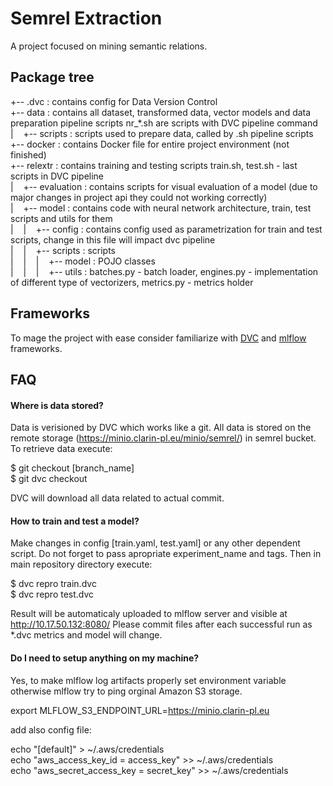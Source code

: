 # Semrel Extraction
A project focused on mining semantic relations.

## Package tree

+-- .dvc : contains config for Data Version Control   
+-- data : contains all dataset, transformed data, vector models and data preparation pipeline scripts nr_*.sh are scripts with DVC pipeline command  
|&nbsp;&nbsp;&nbsp;&nbsp;+-- scripts : scripts used to prepare data, called by .sh pipeline scripts  
+-- docker : contains Docker file for entire project environment (not finished)  
+-- relextr : contains training and testing scripts train.sh, test.sh - last scripts in DVC pipeline  
|&nbsp;&nbsp;&nbsp;&nbsp;+-- evaluation : contains scripts for visual evaluation of a model (due to major changes in project api they could not working correctly)  
|&nbsp;&nbsp;&nbsp;&nbsp;+-- model : contains code with neural network architecture, train, test scripts and utils for them  
|&nbsp;&nbsp;&nbsp;&nbsp;|&nbsp;&nbsp;&nbsp;&nbsp;+-- config : contains config used as parametrization for train and test scripts, change in this file will impact dvc pipeline  
|&nbsp;&nbsp;&nbsp;&nbsp;|&nbsp;&nbsp;&nbsp;&nbsp;+-- scripts : scripts  
|&nbsp;&nbsp;&nbsp;&nbsp;|&nbsp;&nbsp;&nbsp;&nbsp;|&nbsp;&nbsp;&nbsp;&nbsp;+-- model :  POJO classes  
|&nbsp;&nbsp;&nbsp;&nbsp;|&nbsp;&nbsp;&nbsp;&nbsp;|&nbsp;&nbsp;&nbsp;&nbsp;+-- utils : batches.py - batch loader, engines.py - implementation of different type of vectorizers, metrics.py - metrics holder  

## Frameworks
To mage the project with ease consider familiarize with [DVC](https://dvc.org/doc) and [mlflow](https://mlflow.org/docs/latest/index.html) frameworks.  

## FAQ

#### Where is data stored?
Data is verisioned by DVC which works like a git. All data is stored on the remote storage (https://minio.clarin-pl.eu/minio/semrel/) in semrel bucket.
To retrieve data execute:  

$ git checkout [branch_name]  
$ git dvc checkout  

DVC will download all data related to actual commit.  

#### How to train and test a model?
Make changes in config [train.yaml, test.yaml] or any other dependent script. Do not forget to pass apropriate experiment_name and tags. Then in main repository directory execute:  

$ dvc repro train.dvc  
$ dvc repro test.dvc  

Result will be automaticaly uploaded to mlflow server and visible at http://10.17.50.132:8080/ 
Please commit files after each successful run as *.dvc metrics and model will change.  

#### Do I need to setup anything on my machine?
Yes, to make mlflow log artifacts properly set environment variable otherwise mlflow try to ping orginal Amazon S3 storage.  

export MLFLOW_S3_ENDPOINT_URL=https://minio.clarin-pl.eu  

add also config file:

echo "[default]" > ~/.aws/credentials  
echo "aws_access_key_id = access_key" >> ~/.aws/credentials  
echo "aws_secret_access_key = secret_key" >> ~/.aws/credentials  

